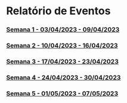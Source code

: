 # Relatório de Eventos

### [Semana 1 - 03/04/2023 - 09/04/2023](semana1.md)

### [Semana 2 - 10/04/2023 - 16/04/2023](semana2.md)

### [Semana 3 - 17/04/2023 - 23/04/2023](semana3.md)

### [Semana 4 - 24/04/2023 - 30/04/2023](semana4.md)

### [Semana 5 - 01/05/2023 - 07/05/2023](semana5.md)
